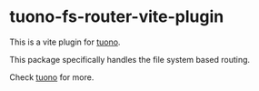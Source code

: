 # tuono-fs-router-vite-plugin

This is a vite plugin for [tuono](https://github.com/Valerioageno/tuono).

This package specifically handles the file system based routing.

Check [tuono](https://github.com/Valerioageno/tuono) for more.
